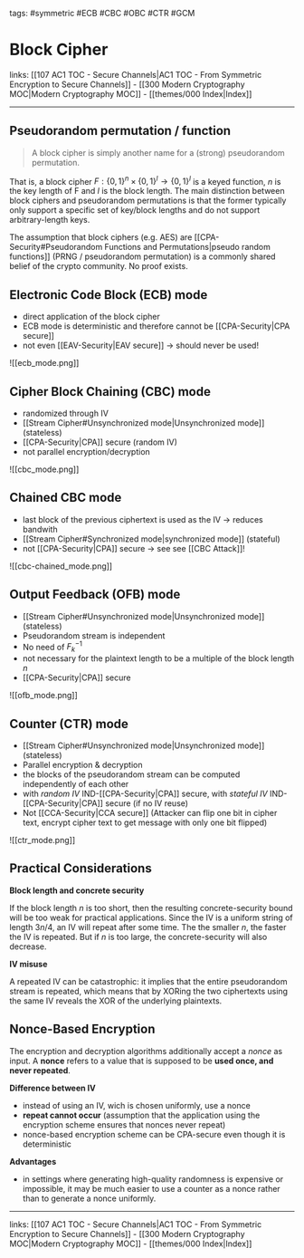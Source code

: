 tags: #symmetric #ECB #CBC #OBC #CTR #GCM 

# Block Cipher

links: [[107 AC1 TOC - Secure Channels|AC1 TOC - From Symmetric Encryption to Secure Channels]] - [[300 Modern Cryptography MOC|Modern Cryptography MOC]] - [[themes/000 Index|Index]]

---
## Pseudorandom permutation / function

> A block cipher is simply another name for a (strong) pseudorandom permutation.

That is, a block cipher $F : \{0, 1\}^n \times \{0, 1\}^l \rightarrow \{0, 1\}^l$ is a keyed function, $n$ is the key length of F and $l$ is the block length.
The main distinction between block ciphers and pseudorandom permutations is that the former typically only support a specific set of key/block lengths and do not support arbitrary-length keys.

The assumption that block ciphers (e.g. AES) are [[CPA-Security#Pseudorandom Functions and Permutations|pseudo random functions]] (PRNG / pseudorandom permutation) is a commonly shared belief of the crypto community. No proof exists.

## Electronic Code Block (ECB) mode

- direct application of the block cipher
- ECB mode is deterministic and therefore cannot be [[CPA-Security|CPA secure]]
- not even [[EAV-Security|EAV secure]] $\rightarrow$ should never be used!

![[ecb_mode.png]]

## Cipher Block Chaining (CBC) mode

- randomized through IV
- [[Stream Cipher#Unsynchronized mode|Unsynchronized mode]] (stateless)
- [[CPA-Security|CPA]] secure (random IV)
- not parallel encryption/decryption

![[cbc_mode.png]]

## Chained CBC mode

- last block of the previous ciphertext is used as the IV $\rightarrow$ reduces bandwith
- [[Stream Cipher#Synchronized mode|synchronized mode]] (stateful)
- not [[CPA-Security|CPA]] secure $\rightarrow$ see see [[CBC Attack]]!

![[cbc-chained_mode.png]]

## Output Feedback (OFB) mode

- [[Stream Cipher#Unsynchronized mode|Unsynchronized mode]] (stateless)
- Pseudorandom stream is independent
- No need of $F_k^{-1}$
- not necessary for the plaintext length to be a multiple of the block length $n$
- [[CPA-Security|CPA]] secure

![[ofb_mode.png]]

## Counter (CTR) mode

- [[Stream Cipher#Unsynchronized mode|Unsynchronized mode]] (stateless)
- Parallel encryption & decryption
- the blocks of the pseudorandom stream can be computed independently of each other
- with *random IV* IND-[[CPA-Security|CPA]] secure, with *stateful IV* IND-[[CPA-Security|CPA]] secure (if no IV reuse)
- Not [[CCA-Security|CCA secure]] (Attacker can flip one bit in cipher text, encrypt cipher text to get message with only one bit flipped)

![[ctr_mode.png]]

## Practical Considerations

**Block length and concrete security**

If the block length $n$ is too short, then the resulting concrete-security bound will be too weak for practical applications. Since the IV is a uniform string of length $3n/4$, an IV will repeat after some time. The the smaller $n$, the faster the IV is repeated. But if $n$ is too large, the concrete-security will also decrease.

**IV misuse**

A repeated IV can be catastrophic: it implies that the entire pseudorandom stream is repeated, which means that by XORing the two ciphertexts using the same IV reveals the XOR of the underlying plaintexts.

## Nonce-Based Encryption

The encryption and decryption algorithms additionally accept a *nonce* as input.
A **nonce** refers to a value that is supposed to be **used once, and never repeated**.

**Difference between IV**

- instead of using an IV, wich is chosen uniformly, use a nonce
- **repeat cannot occur** (assumption that the application using the encryption scheme ensures that nonces never repeat)
- nonce-based encryption scheme can be CPA-secure even though it is deterministic

**Advantages**

- in settings where generating high-quality randomness is expensive or impossible, it may be much easier to use a counter as a nonce rather than to generate a nonce uniformly.

---
links: [[107 AC1 TOC - Secure Channels|AC1 TOC - From Symmetric Encryption to Secure Channels]] - [[300 Modern Cryptography MOC|Modern Cryptography MOC]] - [[themes/000 Index|Index]]